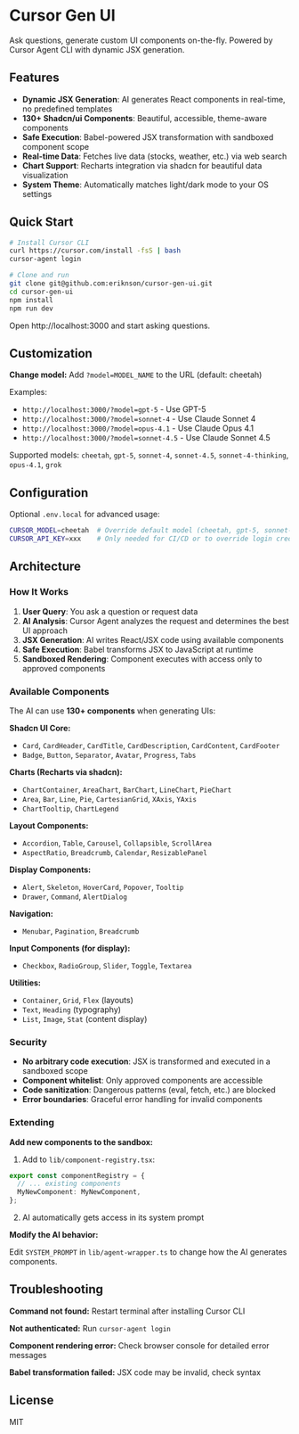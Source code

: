 # Cursor Gen UI

Ask questions, generate custom UI components on-the-fly. Powered by Cursor Agent CLI with dynamic JSX generation.

## Features

- **Dynamic JSX Generation**: AI generates React components in real-time, no predefined templates
- **130+ Shadcn/ui Components**: Beautiful, accessible, theme-aware components
- **Safe Execution**: Babel-powered JSX transformation with sandboxed component scope
- **Real-time Data**: Fetches live data (stocks, weather, etc.) via web search
- **Chart Support**: Recharts integration via shadcn for beautiful data visualization
- **System Theme**: Automatically matches light/dark mode to your OS settings

## Quick Start

```bash
# Install Cursor CLI
curl https://cursor.com/install -fsS | bash
cursor-agent login

# Clone and run
git clone git@github.com:eriknson/cursor-gen-ui.git
cd cursor-gen-ui
npm install
npm run dev
```

Open http://localhost:3000 and start asking questions.

## Customization

**Change model:** Add `?model=MODEL_NAME` to the URL (default: cheetah)

Examples:
- `http://localhost:3000/?model=gpt-5` - Use GPT-5
- `http://localhost:3000/?model=sonnet-4` - Use Claude Sonnet 4
- `http://localhost:3000/?model=opus-4.1` - Use Claude Opus 4.1
- `http://localhost:3000/?model=sonnet-4.5` - Use Claude Sonnet 4.5

Supported models: `cheetah`, `gpt-5`, `sonnet-4`, `sonnet-4.5`, `sonnet-4-thinking`, `opus-4.1`, `grok`

## Configuration

Optional `.env.local` for advanced usage:
```bash
CURSOR_MODEL=cheetah  # Override default model (cheetah, gpt-5, sonnet-4.5, etc.)
CURSOR_API_KEY=xxx    # Only needed for CI/CD or to override login credentials
```

## Architecture

### How It Works

1. **User Query**: You ask a question or request data
2. **AI Analysis**: Cursor Agent analyzes the request and determines the best UI approach
3. **JSX Generation**: AI writes React/JSX code using available components
4. **Safe Execution**: Babel transforms JSX to JavaScript at runtime
5. **Sandboxed Rendering**: Component executes with access only to approved components

### Available Components

The AI can use **130+ components** when generating UIs:

**Shadcn UI Core:**
- `Card`, `CardHeader`, `CardTitle`, `CardDescription`, `CardContent`, `CardFooter`
- `Badge`, `Button`, `Separator`, `Avatar`, `Progress`, `Tabs`

**Charts (Recharts via shadcn):**
- `ChartContainer`, `AreaChart`, `BarChart`, `LineChart`, `PieChart`
- `Area`, `Bar`, `Line`, `Pie`, `CartesianGrid`, `XAxis`, `YAxis`
- `ChartTooltip`, `ChartLegend`

**Layout Components:**
- `Accordion`, `Table`, `Carousel`, `Collapsible`, `ScrollArea`
- `AspectRatio`, `Breadcrumb`, `Calendar`, `ResizablePanel`

**Display Components:**
- `Alert`, `Skeleton`, `HoverCard`, `Popover`, `Tooltip`
- `Drawer`, `Command`, `AlertDialog`

**Navigation:**
- `Menubar`, `Pagination`, `Breadcrumb`

**Input Components (for display):**
- `Checkbox`, `RadioGroup`, `Slider`, `Toggle`, `Textarea`

**Utilities:**
- `Container`, `Grid`, `Flex` (layouts)
- `Text`, `Heading` (typography)
- `List`, `Image`, `Stat` (content display)

### Security

- **No arbitrary code execution**: JSX is transformed and executed in a sandboxed scope
- **Component whitelist**: Only approved components are accessible
- **Code sanitization**: Dangerous patterns (eval, fetch, etc.) are blocked
- **Error boundaries**: Graceful error handling for invalid components

### Extending

**Add new components to the sandbox:**

1. Add to `lib/component-registry.tsx`:
```typescript
export const componentRegistry = {
  // ... existing components
  MyNewComponent: MyNewComponent,
};
```

2. AI automatically gets access in its system prompt

**Modify the AI behavior:**

Edit `SYSTEM_PROMPT` in `lib/agent-wrapper.ts` to change how the AI generates components.

## Troubleshooting

**Command not found:** Restart terminal after installing Cursor CLI

**Not authenticated:** Run `cursor-agent login`

**Component rendering error:** Check browser console for detailed error messages

**Babel transformation failed:** JSX code may be invalid, check syntax

## License

MIT
